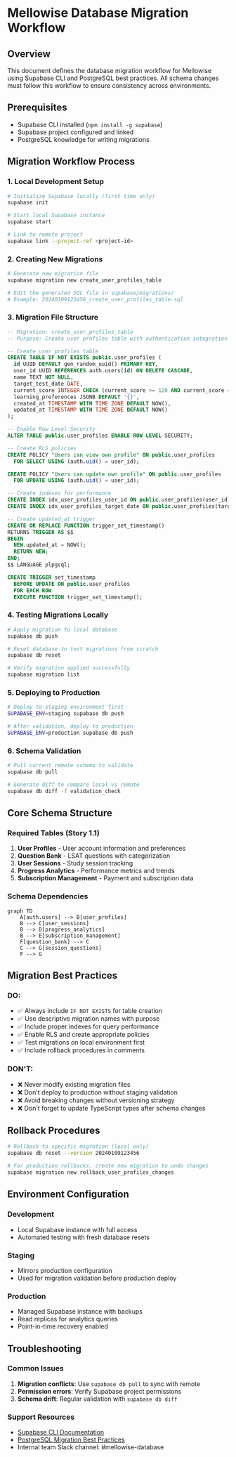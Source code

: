 # Mellowise Database Migration Workflow

## Overview

This document defines the database migration workflow for Mellowise using Supabase CLI and PostgreSQL best practices. All schema changes must follow this workflow to ensure consistency across environments.

## Prerequisites

- Supabase CLI installed (`npm install -g supabase`)
- Supabase project configured and linked
- PostgreSQL knowledge for writing migrations

## Migration Workflow Process

### 1. Local Development Setup

```bash
# Initialize Supabase locally (first time only)
supabase init

# Start local Supabase instance
supabase start

# Link to remote project
supabase link --project-ref <project-id>
```

### 2. Creating New Migrations

```bash
# Generate new migration file
supabase migration new create_user_profiles_table

# Edit the generated SQL file in supabase/migrations/
# Example: 20240109123456_create_user_profiles_table.sql
```

### 3. Migration File Structure

```sql
-- Migration: create_user_profiles_table
-- Purpose: Create user profiles table with authentication integration

-- Create user profiles table
CREATE TABLE IF NOT EXISTS public.user_profiles (
  id UUID DEFAULT gen_random_uuid() PRIMARY KEY,
  user_id UUID REFERENCES auth.users(id) ON DELETE CASCADE,
  name TEXT NOT NULL,
  target_test_date DATE,
  current_score INTEGER CHECK (current_score >= 120 AND current_score <= 180),
  learning_preferences JSONB DEFAULT '{}',
  created_at TIMESTAMP WITH TIME ZONE DEFAULT NOW(),
  updated_at TIMESTAMP WITH TIME ZONE DEFAULT NOW()
);

-- Enable Row Level Security
ALTER TABLE public.user_profiles ENABLE ROW LEVEL SECURITY;

-- Create RLS policies
CREATE POLICY "Users can view own profile" ON public.user_profiles
  FOR SELECT USING (auth.uid() = user_id);

CREATE POLICY "Users can update own profile" ON public.user_profiles
  FOR UPDATE USING (auth.uid() = user_id);

-- Create indexes for performance
CREATE INDEX idx_user_profiles_user_id ON public.user_profiles(user_id);
CREATE INDEX idx_user_profiles_target_date ON public.user_profiles(target_test_date);

-- Create updated_at trigger
CREATE OR REPLACE FUNCTION trigger_set_timestamp()
RETURNS TRIGGER AS $$
BEGIN
  NEW.updated_at = NOW();
  RETURN NEW;
END;
$$ LANGUAGE plpgsql;

CREATE TRIGGER set_timestamp
  BEFORE UPDATE ON public.user_profiles
  FOR EACH ROW
  EXECUTE FUNCTION trigger_set_timestamp();
```

### 4. Testing Migrations Locally

```bash
# Apply migration to local database
supabase db push

# Reset database to test migrations from scratch
supabase db reset

# Verify migration applied successfully
supabase migration list
```

### 5. Deploying to Production

```bash
# Deploy to staging environment first
SUPABASE_ENV=staging supabase db push

# After validation, deploy to production
SUPABASE_ENV=production supabase db push
```

### 6. Schema Validation

```bash
# Pull current remote schema to validate
supabase db pull

# Generate diff to compare local vs remote
supabase db diff -f validation_check
```

## Core Schema Structure

### Required Tables (Story 1.1)

1. **User Profiles** - User account information and preferences
2. **Question Bank** - LSAT questions with categorization
3. **User Sessions** - Study session tracking
4. **Progress Analytics** - Performance metrics and trends  
5. **Subscription Management** - Payment and subscription data

### Schema Dependencies

```mermaid
graph TD
    A[auth.users] --> B[user_profiles]
    B --> C[user_sessions]
    B --> D[progress_analytics]
    B --> E[subscription_management]
    F[question_bank] --> C
    C --> G[session_questions]
    F --> G
```

## Migration Best Practices

### DO:
- ✅ Always include `IF NOT EXISTS` for table creation
- ✅ Use descriptive migration names with purpose
- ✅ Include proper indexes for query performance
- ✅ Enable RLS and create appropriate policies
- ✅ Test migrations on local environment first
- ✅ Include rollback procedures in comments

### DON'T:
- ❌ Never modify existing migration files
- ❌ Don't deploy to production without staging validation  
- ❌ Avoid breaking changes without versioning strategy
- ❌ Don't forget to update TypeScript types after schema changes

## Rollback Procedures

```bash
# Rollback to specific migration (local only)
supabase db reset --version 20240109123456

# For production rollbacks, create new migration to undo changes
supabase migration new rollback_user_profiles_changes
```

## Environment Configuration

### Development
- Local Supabase instance with full access
- Automated testing with fresh database resets

### Staging  
- Mirrors production configuration
- Used for migration validation before production deploy

### Production
- Managed Supabase instance with backups
- Read replicas for analytics queries
- Point-in-time recovery enabled

## Troubleshooting

### Common Issues

1. **Migration conflicts**: Use `supabase db pull` to sync with remote
2. **Permission errors**: Verify Supabase project permissions
3. **Schema drift**: Regular validation with `supabase db diff`

### Support Resources

- [Supabase CLI Documentation](https://supabase.com/docs/guides/cli)
- [PostgreSQL Migration Best Practices](https://wiki.postgresql.org/wiki/Don%27t_Do_This)
- Internal team Slack channel: #mellowise-database